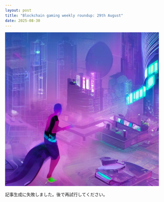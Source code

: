 ```yaml
---
layout: post
title: "Blockchain gaming weekly roundup: 29th August"
date: 2025-08-30
---
```


![記事画像](assets/images/20250830_web3.png)

記事生成に失敗しました。後で再試行してください。

